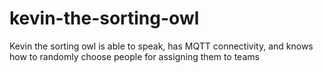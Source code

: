 # kevin-the-sorting-owl
Kevin the sorting owl is able to speak, has MQTT connectivity, and knows how to randomly choose people for assigning them to teams
